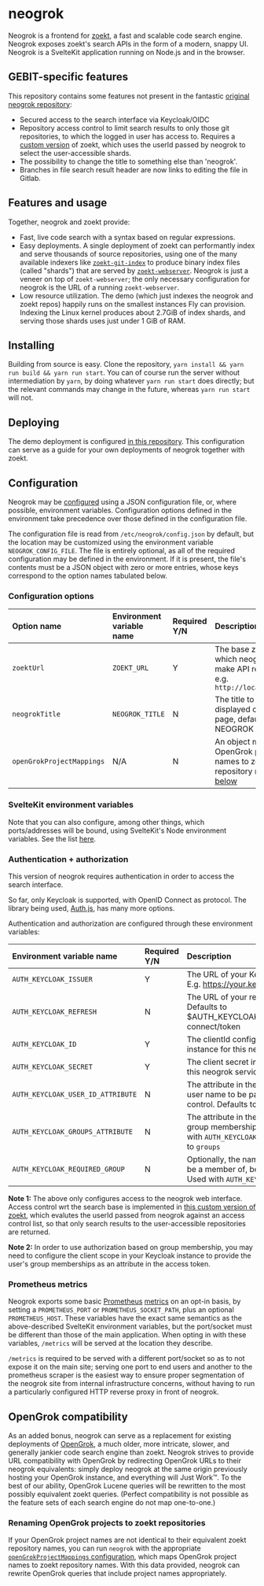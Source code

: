 # neogrok

Neogrok is a frontend for [zoekt](https://github.com/sourcegraph/zoekt), a fast
and scalable code search engine. Neogrok exposes zoekt's search APIs in the form
of a modern, snappy UI. Neogrok is a SvelteKit application running on Node.js
and in the browser.

## GEBIT-specific features

This repository contains some features not present in the fantastic
[original neogrok repository](https://github.com/isker/neogrok):

- Secured access to the search interface via Keycloak/OIDC
- Repository access control to limit search results to only those git
  repositories, to which the logged in user has access to.
  Requires a [custom version](https://github.com/GEBIT/zoekt) of zoekt,
  which uses the userId passed by neogrok to select the user-accessible shards.
- The possibility to change the title to something else than 'neogrok'.
- Branches in file search result header are now links to editing the file in Gitlab.

## Features and usage

Together, neogrok and zoekt provide:

- Fast, live code search with a syntax based on regular expressions.
- Easy deployments. A single deployment of zoekt can performantly index and
  serve thousands of source repositories, using one of the many available
  indexers like
  [`zoekt-git-index`](https://github.com/sourcegraph/zoekt/blob/main/cmd/zoekt-git-index/)
  to produce binary index files (called "shards") that are served by
  [`zoekt-webserver`](https://github.com/sourcegraph/zoekt/tree/main/cmd/zoekt-webserver).
  Neogrok is just a veneer on top of `zoekt-webserver`; the only necessary
  configuration for neogrok is the URL of a running `zoekt-webserver`.
- Low resource utilization. The demo (which just indexes the neogrok and zoekt
  repos) happily runs on the smallest instances Fly can provision. Indexing
  the Linux kernel produces about 2.7GiB of index shards, and serving those
  shards uses just under 1 GiB of RAM.

## Installing

Building from source is easy. Clone the repository,
`yarn install && yarn run build && yarn run start`. You can of course run the server
without intermediation by `yarn`, by doing whatever `yarn run start` does directly;
but the relevant commands may change in the future, whereas `yarn run start` will
not.

## Deploying

The demo deployment is configured [in this repository](./demo). This configuration
can serve as a guide for your own deployments of neogrok together with zoekt.

## Configuration

Neogrok may be [configured](./src/lib/server/configuration.ts) using a JSON
configuration file, or, where possible, environment variables. Configuration
options defined in the environment take precedence over those defined in the
configuration file.

The configuration file is read from `/etc/neogrok/config.json` by
default, but the location may be customized using the environment variable
`NEOGROK_CONFIG_FILE`. The file is entirely optional, as all of the required
configuration may be defined in the environment. If it is present, the file's
contents must be a JSON object with zero or more entries, whose keys correspond
to the option names tabulated below.

### Configuration options

| Option name               | Environment variable name | Required Y/N | Description                                                                                                                        |
| :------------------------ | :------------------------ | :----------- | :--------------------------------------------------------------------------------------------------------------------------------- |
| `zoektUrl`                | `ZOEKT_URL`               | Y            | The base zoekt URL at which neogrok will make API requests, e.g. `http://localhost:6070`                                           |
| `neogrokTitle`            | `NEOGROK_TITLE`           | N            | The title to be displayed on the front page, defaults to NEOGROK                                                                   |
| `openGrokProjectMappings` | N/A                       | N            | An object mapping OpenGrok project names to zoekt repository names; see [below](#renaming-opengrok-projects-to-zoekt-repositories) |

### SvelteKit environment variables

Note that you can also configure, among other things, which ports/addresses will
be bound, using SvelteKit's Node environment variables. See the list
[here](https://kit.svelte.dev/docs/adapter-node#environment-variables).

### Authentication + authorization

This version of neogrok requires authentication in order to access the search interface.

So far, only Keycloak is supported, with OpenID Connect as protocol. The library
being used, [Auth.js](https://authjs.dev/), has many more options.

Authentication and authorization are configured through these environment variables:

| Environment variable name | Required Y/N | Description                                                                                                                                                  |
| :------------------------ | :----------- | :----------------------------------------------------------------------------------------------------------------------------------------------------------- |
| `AUTH_KEYCLOAK_ISSUER`            | Y            | The URL of your Keycloak issuer endpoint. E.g. https://your.keycloak.com/realms/master                                                               |
| `AUTH_KEYCLOAK_REFRESH`           | N            | The URL of your refresh token endpoint. Defaults to $AUTH\_KEYCLOAK\_ISSUER/protocol/openid-connect/token                                            |
| `AUTH_KEYCLOAK_ID`                | Y            | The clientId configured in your Keycloak instance for this neogrok service                                                                           |
| `AUTH_KEYCLOAK_SECRET`            | Y            | The client secret in your Keycloak instance for this neogrok service                                                                                 |
| `AUTH_KEYCLOAK_USER_ID_ATTRIBUTE` | N            | The attribute in the `profile` claim holding the user name to be passed to zoekt for access control. Defaults to `preferred_username`                |
| `AUTH_KEYCLOAK_GROUPS_ATTRIBUTE`  | N            | The attribute in the `access token` holding the group memberships of the user. Only needed with `AUTH_KEYCLOAK_REQUIRED_GROUP`. Defaults to `groups` |
| `AUTH_KEYCLOAK_REQUIRED_GROUP`    | N            | Optionally, the name of a group the user must be a member of, before access is granted. Used with `AUTH_KEYCLOAK_GROUPS_ATTRIBUTE`                   |

**Note 1:**
The above only configures access to the neogrok web interface.
Access control wrt the search base is implemented in [this custom version of zoekt](https://github.com/GEBIT/zoekt),
which evalutes the userId passed from neogrok against an access control list, so that
only search results to the user-accessible repositories are returned.

**Note 2:**
In order to use authorization based on group membership, you may need to configure
the client scope in your Keycloak instance to provide the user's group memberships
as an attribute in the access token.

### Prometheus metrics

Neogrok exports some basic [Prometheus](https://prometheus.io/)
[metrics](./src/lib/server/metrics.ts) on an opt-in basis, by setting a
`PROMETHEUS_PORT` or `PROMETHEUS_SOCKET_PATH`, plus an optional
`PROMETHEUS_HOST`. These variables have the exact same semantics as the
above-described SvelteKit environment variables, but the port/socket must be
different than those of the main application. When opting in with these
variables, `/metrics` will be served at the location they describe.

`/metrics` is required to be served with a different port/socket so as to not
expose it on the main site; serving one port to end users and another to the
prometheus scraper is the easiest way to ensure proper segmentation of the
neogrok site from internal infrastructure concerns, without having to run a
particularly configured HTTP reverse proxy in front of neogrok.

## OpenGrok compatibility

As an added bonus, neogrok can serve as a replacement for existing deployments
of [OpenGrok](https://oracle.github.io/opengrok/), a much older, more intricate,
slower, and generally jankier code search engine than zoekt. Neogrok strives to
provide URL compatibility with OpenGrok by redirecting OpenGrok URLs to their
neogrok equivalents: simply deploy neogrok at the same origin previously hosting
your OpenGrok instance, and everything will Just Work™. To the best of our
ability, OpenGrok Lucene queries will be rewritten to the most possibly
equivalent zoekt queries. (Perfect compatibility is not possible as the feature
sets of each search engine do not map one-to-one.)

### Renaming OpenGrok projects to zoekt repositories

If your OpenGrok project names are not identical to their equivalent zoekt
repository names, you can run `neogrok` with the appropriate
[`openGrokProjectMappings` configuration](#configuration), which maps OpenGrok
project names to zoekt repository names. With this data provided, neogrok can
rewrite OpenGrok queries that include project names appropriately.
